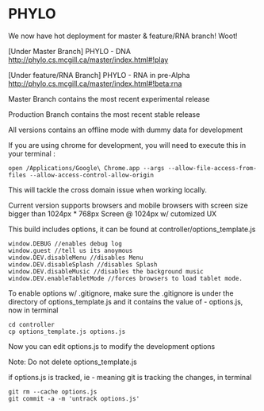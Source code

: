 PHYLO
=====
We now have hot deployment for master & feature/RNA branch! Woot!

[Under Master Branch]
PHYLO - DNA 
http://phylo.cs.mcgill.ca/master/index.html#!play

[Under feature/RNA Branch]
PHYLO - RNA in pre-Alpha
http://phylo.cs.mcgill.ca/master/index.html#!beta:rna

Master Branch contains the most recent experimental release

Production Branch contains the most recent stable release

All versions contains an offline mode with dummy data for development 

If you are using chrome for development, you will need to execute this in your terminal : 

	open /Applications/Google\ Chrome.app --args --allow-file-access-from-files --allow-access-control-allow-origin

This will tackle the cross domain issue when working locally. 



Current version supports browsers and mobile browsers with screen size bigger than 1024px * 768px
Screen @ 1024px w/ cutomized UX




This build includes options, it can be found at controller/options_template.js

	window.DEBUG //enables debug log
	window.guest //tell us its anoymous
	window.DEV.disableMenu //disables Menu
	window.DEV.disableSplash //disables Splash 
	window.DEV.disableMusic //disables the background music
	window.DEV.enableTabletMode //forces browsers to load tablet mode.

To enable options w/ .gitignore, make sure the .gitignore is under the directory of options_template.js and it contains the value of - options.js, now in terminal

	cd controller
	cp options_template.js options.js
	
Now you can edit options.js to modify the development options

Note: Do not delete options_template.js

if options.js is tracked, ie - meaning git is tracking the changes, in terminal

	git rm --cache options.js
	git commit -a -m 'untrack options.js'
